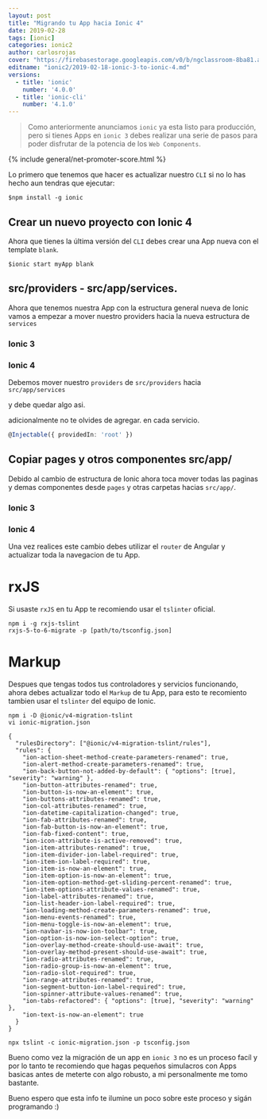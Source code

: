 ```yaml
---
layout: post
title: "Migrando tu App hacia Ionic 4"
date: 2019-02-28
tags: [ionic]
categories: ionic2
author: carlosrojas
cover: "https://firebasestorage.googleapis.com/v0/b/ngclassroom-8ba81.appspot.com/o/posts%2F2019-01-24-ionic-4-finalmente%2Fionic-4-final.png?alt=media&token=6db207a5-016c-4a7c-b5ca-e7bf7f586ca4"
editname: "ionic2/2019-02-18-ionic-3-to-ionic-4.md"
versions:
  - title: 'ionic'
    number: '4.0.0'
  - title: 'ionic-cli'
    number: '4.1.0'
---
```


> Como anteriormente anunciamos `ionic` ya esta listo para producción, pero si tienes Apps en `ionic 3` debes realizar una serie de pasos para poder disfrutar de la potencia de los `Web Components`.

<amp-img width="1440" height="800" layout="responsive" src="https://firebasestorage.googleapis.com/v0/b/ngclassroom-8ba81.appspot.com/o/posts%2F2019-01-24-ionic-4-finalmente%2Fionic-4-final.png?alt=media&token=6db207a5-016c-4a7c-b5ca-e7bf7f586ca4"></amp-img>

{% include general/net-promoter-score.html %} 

Lo primero que tenemos que hacer es actualizar nuestro `CLI` si no lo has hecho aun tendras que ejecutar:

```
$npm install -g ionic
```

## Crear un nuevo proyecto con Ionic 4

Ahora que tienes  la última versión del `CLI` debes crear una App nueva con el template `blank`.

````
$ionic start myApp blank
````

## src/providers - src/app/services.

Ahora que tenemos nuestra App con la estructura general nueva de Ionic vamos a empezar a mover nuestro providers hacia la nueva estructura de `services`

<h3>Ionic 3</h3>

<div class="row">
  <div class="col col-25 col-md-25 col-lg-25"></div>
  <div class="col col-50 col-md-50 col-lg-50">
    <amp-img  width="257" height="270" layout="responsive" src="https://firebasestorage.googleapis.com/v0/b/ngclassroom-8ba81.appspot.com/o/posts%2F2019-02-18-ionic-3-to-ionic-4%2FCaptura%20de%20pantalla%202019-02-28%20a%20la(s)%206.17.35%20p.%20m..png?alt=media&token=e5b249f4-fc32-4cc4-8189-60de1bca4e85"></amp-img>
  </div>
  <div class="col col-25 col-md-25 col-lg-25"></div>
</div>

<h3>Ionic 4</h3>

<div class="row">
  <div class="col col-25 col-md-25 col-lg-25"></div>
  <div class="col col-50 col-md-50 col-lg-50">
    <amp-img  width="257" height="270" layout="responsive" src="https://firebasestorage.googleapis.com/v0/b/ngclassroom-8ba81.appspot.com/o/posts%2F2019-02-18-ionic-3-to-ionic-4%2FCaptura%20de%20pantalla%202019-02-28%20a%20la(s)%206.17.35%20p.%20m..png?alt=media&token=e5b249f4-fc32-4cc4-8189-60de1bca4e85"></amp-img>
  </div>
  <div class="col col-25 col-md-25 col-lg-25"></div>
</div>

Debemos mover nuestro `providers` de `src/providers` hacia `src/app/services`

<div class="row">
  <div class="col col-25 col-md-25 col-lg-25"></div>
  <div class="col col-50 col-md-50 col-lg-50">
    <amp-img  width="304" height="173" layout="responsive" src="https://firebasestorage.googleapis.com/v0/b/ngclassroom-8ba81.appspot.com/o/posts%2F2019-02-18-ionic-3-to-ionic-4%2FCaptura%20de%20pantalla%202019-02-28%20a%20la(s)%206.39.51%20p.%20m..png?alt=media&token=97f91af4-3988-4eaf-8057-883ea73afd97"></amp-img>
  </div>
  <div class="col col-25 col-md-25 col-lg-25"></div>
</div>

y debe quedar algo asi.

<div class="row">
  <div class="col col-25 col-md-25 col-lg-25"></div>
  <div class="col col-50 col-md-50 col-lg-50">
    <amp-img  width="326" height="226" layout="responsive" src="https://firebasestorage.googleapis.com/v0/b/ngclassroom-8ba81.appspot.com/o/posts%2F2019-02-18-ionic-3-to-ionic-4%2FCaptura%20de%20pantalla%202019-02-28%20a%20la(s)%206.41.15%20p.%20m..png?alt=media&token=bcec6684-22ce-4c1e-a1d0-c40cdbb24aad"></amp-img>
  </div>
  <div class="col col-25 col-md-25 col-lg-25"></div>
</div>

adicionalmente no te olvides de agregar. en cada servicio.

```ts
@Injectable({ providedIn: 'root' })
```


## Copiar pages y otros componentes src/app/

Debido al cambio de estructura de Ionic ahora toca mover todas las paginas y demas componentes desde `pages` y otras carpetas hacias `src/app/`.

<h3>Ionic 3</h3>

<div class="row">
  <div class="col col-25 col-md-25 col-lg-25"></div>
  <div class="col col-50 col-md-50 col-lg-50">
    <amp-img  width="247" height="313" layout="responsive" src="https://firebasestorage.googleapis.com/v0/b/ngclassroom-8ba81.appspot.com/o/posts%2F2019-02-18-ionic-3-to-ionic-4%2FCaptura%20de%20pantalla%202019-02-28%20a%20la(s)%207.16.38%20p.%20m..png?alt=media&token=8db99d7e-3452-4063-8579-ba956e072ea2"></amp-img>
  </div>
  <div class="col col-25 col-md-25 col-lg-25"></div>
</div>

<h3>Ionic 4</h3>

<div class="row">
  <div class="col col-25 col-md-25 col-lg-25"></div>
  <div class="col col-50 col-md-50 col-lg-50">
    <amp-img  width="327" height="340" layout="responsive" src="https://firebasestorage.googleapis.com/v0/b/ngclassroom-8ba81.appspot.com/o/posts%2F2019-02-18-ionic-3-to-ionic-4%2FCaptura%20de%20pantalla%202019-02-28%20a%20la(s)%207.16.53%20p.%20m..png?alt=media&token=dc06da78-c71a-406d-b561-a7cd3080215e"></amp-img>
  </div>
  <div class="col col-25 col-md-25 col-lg-25"></div>
</div>

Una vez realices este cambio debes utilizar el `router` de Angular y actualizar toda la navegacion de tu App.

# rxJS

Si usaste `rxJS` en tu App te recomiendo usar el `tslinter` oficial.

````
npm i -g rxjs-tslint
rxjs-5-to-6-migrate -p [path/to/tsconfig.json]
````


# Markup

Despues que tengas todos tus controladores y servicios funcionando, ahora debes actualizar todo el `Markup` de tu App, para esto te recomiento tambien usar el `tslinter` del equipo de Ionic.

````
npm i -D @ionic/v4-migration-tslint
vi ionic-migration.json
````

````
{
  "rulesDirectory": ["@ionic/v4-migration-tslint/rules"],
  "rules": {
    "ion-action-sheet-method-create-parameters-renamed": true,
    "ion-alert-method-create-parameters-renamed": true,
    "ion-back-button-not-added-by-default": { "options": [true], "severity": "warning" },
    "ion-button-attributes-renamed": true,
    "ion-button-is-now-an-element": true,
    "ion-buttons-attributes-renamed": true,
    "ion-col-attributes-renamed": true,
    "ion-datetime-capitalization-changed": true,
    "ion-fab-attributes-renamed": true,
    "ion-fab-button-is-now-an-element": true,
    "ion-fab-fixed-content": true,
    "ion-icon-attribute-is-active-removed": true,
    "ion-item-attributes-renamed": true,
    "ion-item-divider-ion-label-required": true,
    "ion-item-ion-label-required": true,
    "ion-item-is-now-an-element": true,
    "ion-item-option-is-now-an-element": true,
    "ion-item-option-method-get-sliding-percent-renamed": true,
    "ion-item-options-attribute-values-renamed": true,
    "ion-label-attributes-renamed": true,
    "ion-list-header-ion-label-required": true,
    "ion-loading-method-create-parameters-renamed": true,
    "ion-menu-events-renamed": true,
    "ion-menu-toggle-is-now-an-element": true,
    "ion-navbar-is-now-ion-toolbar": true,
    "ion-option-is-now-ion-select-option": true,
    "ion-overlay-method-create-should-use-await": true,
    "ion-overlay-method-present-should-use-await": true,
    "ion-radio-attributes-renamed": true,
    "ion-radio-group-is-now-an-element": true,
    "ion-radio-slot-required": true,
    "ion-range-attributes-renamed": true,
    "ion-segment-button-ion-label-required": true,
    "ion-spinner-attribute-values-renamed": true,
    "ion-tabs-refactored": { "options": [true], "severity": "warning" },
    "ion-text-is-now-an-element": true
  }
}
````

````
npx tslint -c ionic-migration.json -p tsconfig.json
````

Bueno como vez la migración de un app en `ionic 3` no es un proceso facíl y por lo tanto te recomiendo que hagas pequeños simulacros con Apps basicas antes de meterte con algo robusto, a mi personalmente me tomo bastante.

Bueno espero que esta info te ilumine un poco sobre este proceso y sigán programando :)